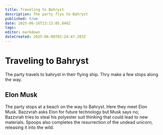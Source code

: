 ```yaml
---
title: Traveling to Bahryst
description: The party flys to Bahryst
published: true
date: 2025-06-16T13:13:05.846Z
tags: 
editor: markdown
dateCreated: 2025-06-08T02:24:47.283Z
---
```


# Traveling to Bahryst
The party travels to bahryst in their flying ship. Thry make a few stops along the way.


## Elon Musk
The party stops at a beach on the way to Bahryst. Here they meet Elon Musk. Bazzvrah asks Elon for future technology but Musk says no; Bazzvrah tries to steal his polyester suit thinking that could lead to new materials. Spoops also completes the resurrection of the undead unicorn, releasing it into the wild. 


